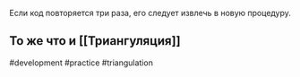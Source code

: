 Если код повторяется три раза, его следует извлечь в новую процедуру.

То же что и [[Триангуляция]]
-
#development #practice #triangulation
